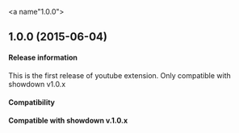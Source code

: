 <a name"1.0.0"></a>
## 1.0.0 (2015-06-04)

#### Release information

This is the first release of youtube extension. Only compatible with showdown v1.0.x

#### Compatibility

**Compatible with showdown v.1.0.x**
